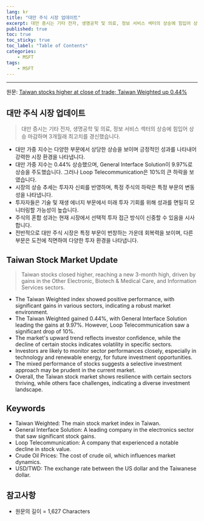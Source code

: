 ```yaml
---
lang: kr
title: "대만 주식 시장 업데이트"
excerpt: 대만 증시는 기타 전자, 생명공학 및 의료, 정보 서비스 섹터의 상승에 힘입어 상승 마감하며 3개월래 최고치를 경신했습니다.
published: true
toc: true
toc_sticky: true
toc_label: "Table of Contents"
categories:
    - MSFT
tags:
    - MSFT
---
```


---

  원문: [Taiwan stocks higher at close of trade; Taiwan Weighted up 0.44%](https://www.investing.com/news/stock-market-news/taiwan-stocks-higher-at-close-of-trade-taiwan-weighted-up-044-3801872)

## 대만 주식 시장 업데이트

> 대만 증시는 기타 전자, 생명공학 및 의료, 정보 서비스 섹터의 상승에 힘입어 상승 마감하며 3개월래 최고치를 경신했습니다.


- 대만 가중 지수는 다양한 부문에서 상당한 상승을 보이며 긍정적인 성과를 나타내어 강력한 시장 환경을 나타냅니다.
- 대만 가중 지수는 0.44% 상승했으며, General Interface Solution이 9.97%로 상승을 주도했습니다. 그러나 Loop Telecommunication은 10%의 큰 하락을 보였습니다.
- 시장의 상승 추세는 투자자 신뢰를 반영하며, 특정 주식의 하락은 특정 부문의 변동성을 나타냅니다.
- 투자자들은 기술 및 재생 에너지 부문에서 미래 투자 기회를 위해 성과를 면밀히 모니터링할 가능성이 높습니다.
- 주식의 혼합 성과는 현재 시장에서 선택적 투자 접근 방식이 신중할 수 있음을 시사합니다.
- 전반적으로 대만 주식 시장은 특정 부문이 번창하는 가운데 회복력을 보이며, 다른 부문은 도전에 직면하여 다양한 투자 환경을 나타냅니다.

## Taiwan Stock Market Update

> Taiwan stocks closed higher, reaching a new 3-month high, driven by gains in the Other Electronic, Biotech & Medical Care, and Information Services sectors.


- The Taiwan Weighted index showed positive performance, with significant gains in various sectors, indicating a robust market environment.
- The Taiwan Weighted gained 0.44%, with General Interface Solution leading the gains at 9.97%. However, Loop Telecommunication saw a significant drop of 10%.
- The market's upward trend reflects investor confidence, while the decline of certain stocks indicates volatility in specific sectors.
- Investors are likely to monitor sector performances closely, especially in technology and renewable energy, for future investment opportunities.
- The mixed performance of stocks suggests a selective investment approach may be prudent in the current market.
- Overall, the Taiwan stock market shows resilience with certain sectors thriving, while others face challenges, indicating a diverse investment landscape.

## Keywords

- Taiwan Weighted: The main stock market index in Taiwan.
- General Interface Solution: A leading company in the electronics sector that saw significant stock gains.
- Loop Telecommunication: A company that experienced a notable decline in stock value.
- Crude Oil Prices: The cost of crude oil, which influences market dynamics.
- USD/TWD: The exchange rate between the US dollar and the Taiwanese dollar.

## 참고사항

- 원문의 길이 = 1,627 Characters

